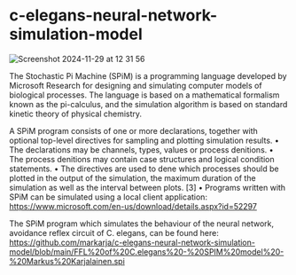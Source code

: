 # c-elegans-neural-network-simulation-model

![Screenshot 2024-11-29 at 12 31 56](https://github.com/user-attachments/assets/73da5409-d7e9-4e81-a3d2-e265f4533828)

The Stochastic Pi Machine (SPiM) is a programming language developed by Microsoft Research for designing and simulating computer models of biological processes. The language is based on a mathematical formalism known as the pi-calculus, and the simulation algorithm is based on standard kinetic theory of physical chemistry.

A SPiM program consists of one or more declarations, together with optional top-level directives for sampling and plotting simulation results.
• The declarations may be channels, types, values or process de nitions.
• The process de nitions may contain case structures and logical condition statements.
• The directives are used to de ne which processes should be plotted in the output of the simulation, the maximum duration of the simulation as well as the interval between plots. [3]
• Programs written with SPiM can be simulated using a local client application: https://www.microsoft.com/en-us/download/details.aspx?id=52297

The SPiM program which simulates the behaviour of the neural network, avoidance reflex circuit of C. elegans, can be found here: https://github.com/markarja/c-elegans-neural-network-simulation-model/blob/main/FFL%20of%20C.elegans%20-%20SPIM%20model%20-%20Markus%20Karjalainen.spi




